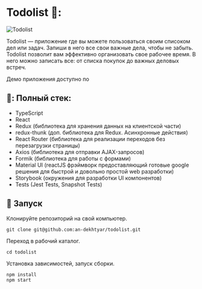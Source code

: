 # Todolist 📝:

![Todolist](https://cdn1.savepice.ru/uploads/2021/8/16/5466bac72430f5b70fe9f52883c85056-full.png)

Todolist — приложение где вы можете пользоваться своим списоком дел или задач. Запиши в него все свои важные дела, чтобы не забыть. Todolist позволит вам эффективно организовать свое рабочее время. В него можно записать все: от списка покупок до важных деловых встреч.

Демо приложения доступно по<!--  [ссылке]('___'). -->

## 📑: Полный стек:

- TypeScript
- React
- Redux (библиотека для хранения данных на клиентской части)
- redux-thunk (доп. библиотека для Redux. Асинхронные действия)
- React Router (библиотека для реализации переходов без перезагрузки страницы)
- Axios (библиотека для отправки AJAX-запросов)
- Formik (библиотека для работы с формами)
- Material UI (reactJS фрэймворк предоставляющий готовые google решения для быстрой и довольно простой web разработки)
- Storybook (окружения для разработки UI компонентов)
- Tests (Jest Tests, Snapshot Tests)

## :rocket: Запуск

Клонируйте репозиторий на свой компьютер.
```
git clone git@github.com:an-dekhtyar/todolist.git
```

Переход в рабочий каталог.
```
cd todolist
```
Установка зависимостей, запуск сборки.
```
npm install
npm start
```
